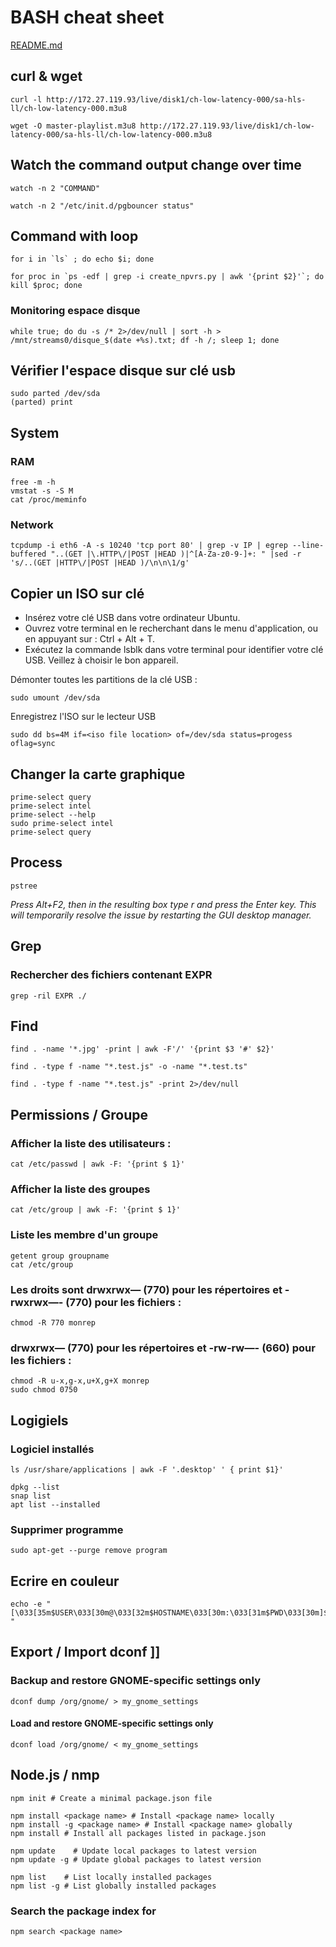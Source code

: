 # BASH cheat sheet

[README.md](README.md)


## curl & wget

```
curl -l http://172.27.119.93/live/disk1/ch-low-latency-000/sa-hls-ll/ch-low-latency-000.m3u8 
```
```
wget -O master-playlist.m3u8 http://172.27.119.93/live/disk1/ch-low-latency-000/sa-hls-ll/ch-low-latency-000.m3u8
```


## Watch the command output change over time

```
watch -n 2 "COMMAND"
```
```
watch -n 2 "/etc/init.d/pgbouncer status"
```


## Command with loop

```
for i in `ls` ; do echo $i; done
```
```
for proc in `ps -edf | grep -i create_npvrs.py | awk '{print $2}'`; do kill $proc; done
```

### Monitoring espace disque
```
while true; do du -s /* 2>/dev/null | sort -h > /mnt/streams0/disque_$(date +%s).txt; df -h /; sleep 1; done
```

## Vérifier l'espace disque sur clé usb

```
sudo parted /dev/sda
(parted) print
```

## System

### RAM

```
free -m -h
vmstat -s -S M
cat /proc/meminfo
```

### Network

```
tcpdump -i eth6 -A -s 10240 'tcp port 80' | grep -v IP | egrep --line-buffered "..(GET |\.HTTP\/|POST |HEAD )|^[A-Za-z0-9-]+: " |sed -r 's/..(GET |HTTP\/|POST |HEAD )/\n\n\1/g'
```

## Copier un ISO sur clé

- Insérez votre clé USB dans votre ordinateur Ubuntu.
- Ouvrez votre terminal en le recherchant dans le menu d'application, ou en appuyant sur : Ctrl + Alt + T.
- Exécutez la commande lsblk dans votre terminal pour identifier votre clé USB. Veillez à choisir le bon appareil.

Démonter toutes les partitions de la clé USB :
```
sudo umount /dev/sda
```
Enregistrez l'ISO sur le lecteur USB
```
sudo dd bs=4M if=<iso file location> of=/dev/sda status=progess oflag=sync
```

## Changer la carte graphique

```
prime-select query
prime-select intel
prime-select --help
sudo prime-select intel
prime-select query
```

## Process

```
pstree
```

*Press Alt+F2, then in the resulting box type r and press the Enter key. This will temporarily resolve the issue by restarting the GUI desktop manager.*

## Grep

### Rechercher des fichiers contenant EXPR

```
grep -ril EXPR ./
```

## Find
```
find . -name '*.jpg' -print | awk -F'/' '{print $3 '#' $2}'
```
```
find . -type f -name "*.test.js" -o -name "*.test.ts"
```
```
find . -type f -name "*.test.js" -print 2>/dev/null
```

## Permissions / Groupe

### Afficher la liste des utilisateurs :

```
cat /etc/passwd | awk -F: '{print $ 1}'
```

### Afficher la liste des groupes
```
cat /etc/group | awk -F: '{print $ 1}'
```

### Liste les membre d'un groupe
```
getent group groupname 
cat /etc/group
```

### Les droits sont drwxrwx— (770) pour les répertoires et -rwxrwx—- (770) pour les fichiers :
```
chmod -R 770 monrep
```
### drwxrwx— (770) pour les répertoires et -rw-rw—- (660) pour les fichiers : 
```
chmod -R u-x,g-x,u+X,g+X monrep
sudo chmod 0750 
```
## Logigiels

### Logiciel installés

```
ls /usr/share/applications | awk -F '.desktop' ' { print $1}'
```
```
dpkg --list
snap list
apt list --installed
```

### Supprimer programme
```
sudo apt-get --purge remove program
```

## Ecrire en couleur
```
echo -e "[\033[35m$USER\033[30m@\033[32m$HOSTNAME\033[30m:\033[31m$PWD\033[30m]$ "
```


## Export / Import dconf ]] 

### Backup and restore GNOME-specific settings only
```
dconf dump /org/gnome/ > my_gnome_settings
```

#### Load and restore GNOME-specific settings only
```
dconf load /org/gnome/ < my_gnome_settings
```


## Node.js / nmp 
```
npm init # Create a minimal package.json file

npm install <package name> # Install <package name> locally
npm install -g <package name> # Install <package name> globally
npm install # Install all packages listed in package.json

npm update    # Update local packages to latest version
npm update -g # Update global packages to latest version

npm list    # List locally installed packages
npm list -g # List globally installed packages
```
### Search the package index for <package name>
```
npm search <package name>
```
